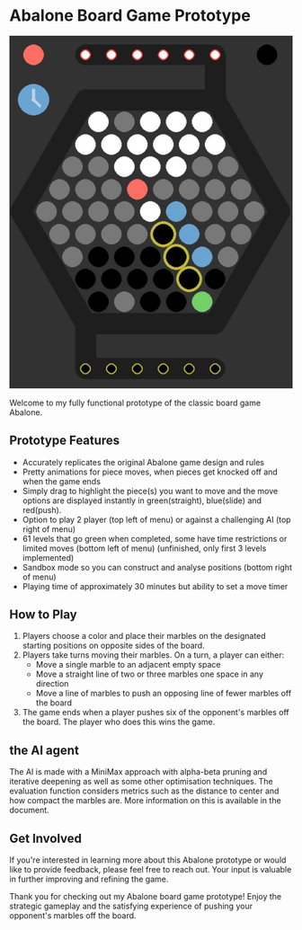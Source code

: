 # Abalone Board Game Prototype

![Abalone Gameplay](Abalone_gameplay.jpg)

Welcome to my fully functional prototype of the classic board game Abalone.

## Prototype Features

- Accurately replicates the original Abalone game design and rules
- Pretty animations for piece moves, when pieces get knocked off and when the game ends
- Simply drag to highlight the piece(s) you want to move and the move options are displayed instantly in green(straight), blue(slide) and red(push).
- Option to play 2 player (top left of menu) or against a challenging AI (top right of menu)
- 61 levels that go green when completed, some have time restrictions or limited moves (bottom left of menu) (unfinished, only first 3 levels implemented)
- Sandbox mode so you can construct and analyse positions (bottom right of menu)
- Playing time of approximately 30 minutes but ability to set a move timer

## How to Play

1. Players choose a color and place their marbles on the designated starting positions on opposite sides of the board.
2. Players take turns moving their marbles. On a turn, a player can either:
   - Move a single marble to an adjacent empty space
   - Move a straight line of two or three marbles one space in any direction
   - Move a line of marbles to push an opposing line of fewer marbles off the board
3. The game ends when a player pushes six of the opponent's marbles off the board. The player who does this wins the game.

## the AI agent

The AI is made with a MiniMax approach with alpha-beta pruning and iterative deepening as well as some other optimisation techniques. The evaluation function considers metrics such as the distance to center and how compact the marbles are. More information on this is available in the document.

## Get Involved

If you're interested in learning more about this Abalone prototype or would like to provide feedback, please feel free to reach out. Your input is valuable in further improving and refining the game.

Thank you for checking out my Abalone board game prototype! Enjoy the strategic gameplay and the satisfying experience of pushing your opponent's marbles off the board.
